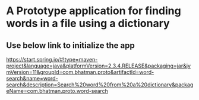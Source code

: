# A Prototype application for finding words in a file using a dictionary 

## Use below link to initialize the app 
https://start.spring.io/#!type=maven-project&language=java&platformVersion=2.3.4.RELEASE&packaging=jar&jvmVersion=11&groupId=com.bhatman.proto&artifactId=word-search&name=word-search&description=Search%20word%20from%20a%20dictionary&packageName=com.bhatman.proto.word-search